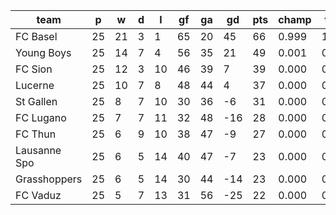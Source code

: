 |     team     | p  | w  | d | l  | gf | ga | gd  | pts | champ | top2  | top3  | top4  |  5-7  | bot4  | bot3  | bot2  |
|--------------|----|----|---|----|----|----|-----|-----|-------|-------|-------|-------|-------|-------|-------|-------|
| FC Basel     | 25 | 21 | 3 |  1 | 65 | 20 |  45 |  66 | 0.999 | 1.000 | 1.000 | 1.000 | 0.000 | 0.000 | 0.000 | 0.000|
| Young Boys   | 25 | 14 | 7 |  4 | 56 | 35 |  21 |  49 | 0.001 | 0.950 | 0.995 | 1.000 | 0.000 | 0.000 | 0.000 | 0.000|
| FC Sion      | 25 | 12 | 3 | 10 | 46 | 39 |   7 |  39 | 0.000 | 0.040 | 0.690 | 0.964 | 0.036 | 0.001 | 0.000 | 0.000|
| Lucerne      | 25 | 10 | 7 |  8 | 48 | 44 |   4 |  37 | 0.000 | 0.010 | 0.295 | 0.881 | 0.118 | 0.006 | 0.001 | 0.000|
| St Gallen    | 25 |  8 | 7 | 10 | 30 | 36 |  -6 |  31 | 0.000 | 0.000 | 0.015 | 0.107 | 0.822 | 0.182 | 0.071 | 0.021|
| FC Lugano    | 25 |  7 | 7 | 11 | 32 | 48 | -16 |  28 | 0.000 | 0.000 | 0.003 | 0.021 | 0.658 | 0.587 | 0.321 | 0.129|
| FC Thun      | 25 |  6 | 9 | 10 | 38 | 47 |  -9 |  27 | 0.000 | 0.000 | 0.002 | 0.020 | 0.657 | 0.568 | 0.323 | 0.135|
| Lausanne Spo | 25 |  6 | 5 | 14 | 40 | 47 |  -7 |  23 | 0.000 | 0.000 | 0.000 | 0.005 | 0.446 | 0.766 | 0.549 | 0.292|
| Grasshoppers | 25 |  6 | 5 | 14 | 30 | 44 | -14 |  23 | 0.000 | 0.000 | 0.000 | 0.001 | 0.204 | 0.910 | 0.795 | 0.581|
| FC Vaduz     | 25 |  5 | 7 | 13 | 31 | 56 | -25 |  22 | 0.000 | 0.000 | 0.000 | 0.000 | 0.059 | 0.981 | 0.941 | 0.843|
